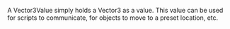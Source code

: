 A Vector3Value simply holds a Vector3 as a value. This value can be used for scripts to communicate, for objects to move to a preset location, etc.